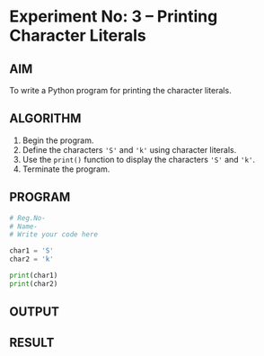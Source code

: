 # Experiment No: 3 – Printing Character Literals

## AIM  
To write a Python program for printing the character literals.

## ALGORITHM  
1. Begin the program.  
2. Define the characters `'S'` and `'k'` using character literals.  
3. Use the `print()` function to display the characters `'S'` and `'k'`.  
4. Terminate the program.

## PROGRAM
```python
# Reg.No-
# Name-
# Write your code here

char1 = 'S'  
char2 = 'k'  

print(char1)
print(char2)
```

## OUTPUT

## RESULT
